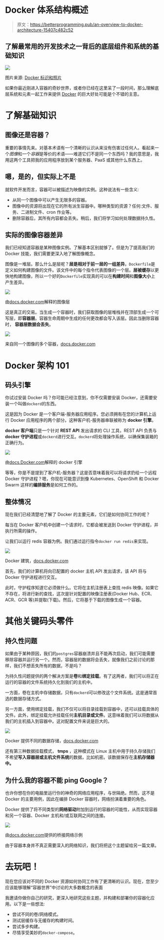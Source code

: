 # Docker 体系结构概述

> 原文：<https://betterprogramming.pub/an-overview-to-docker-architecture-15407c482c52>

## 了解最常用的开发技术之一背后的底层组件和系统的基础知识

![](img/ebe2ba62bf9ce110c73f0b4f2af354aa.png)

图片来源: [Docker 标识和照片](https://www.docker.com/company/newsroom/media-resources)

如果你最近刚进入容器的奇妙世界，或者你已经在这里呆了一段时间，那么理解底层系统和元素一起工作来提供 [Docker](https://www.docker.com/) 的巨大好处可能是个不错的主意。

# 了解基础知识

## 图像还是容器？

重要的事情先来。对基本术语有一个清晰的认识从来没有伤害过任何人。看起来一个*图像*和一个*容器*是等价的术语——难道它们不是同一个东西吗？我的意思是，我用这两个工具把我的应用程序放到某个服务器、PaaS 或其他什么东西上。

## 嗯，是的，但实际上不是

就软件开发而言，容器可以被描述为映像的实例。这种说法有一些含义:

*   从同一个图像中可以产生无限多的容器。
*   图像中的资源将出现在它的所有派生容器中。哪种类型的资源？任何:文件、服务、二进制文件、cron 作业等。
*   删除容器后，其所有内容都会丢失。稍后，我们将学习如何处理数据持久性。

## 实际的图像容器差异

我们已经知道容器是某种图像实例。了解基本区别就够了。但是为了提高我们的 Docker 技能，我们需要更深入地了解图像概念。

图像是一堆层。那么什么是层呢？**层是相对于前一层的一组差异**。`Dockerfile`是定义如何构建图像的文件。该文件中的每个指令代表图像的一个层。**层被缓存**以更快地构建图像，所以一个好的`Dockerfile`实现真的可以在**构建时间**和**图像大小**上产生差异。

![](img/140ae49087e2807e2cef9090322f2ede.png)

由[docs.docker.com](https://docs.docker.com/v17.09/engine/userguide/storagedriver/imagesandcontainers/#images-and-layers)解释的图像层

这是真正的交易。当生成一个容器时，我们获取图像的层堆栈并在顶部生成一个可写层，即**容器层**。容器生命周期中生成的任何更改都会写入该层。因此当删除容器时， **容器层数据会丢失**。

![](img/40a44476412797b21adf288ea8d193e8.png)

来自同一个图像的多个容器，[docs.docker.com](https://docs.docker.com/v17.09/engine/userguide/storagedriver/imagesandcontainers/#images-and-layers)

# Docker 架构 101

## 码头引擎

你试过安装 Docker 吗？你可能已经注意到，你不仅需要安装 Docker，还需要安装一个叫做`dockerd`的东西。

这是因为 Docker 是一个客户端-服务器应用程序。您必须拥有在您的计算机上运行 Docker 应用程序的两个部分。这种客户机-服务器串联被称为 **docker 引擎**。

**docker 客户端**只是一个针对 **REST API** 发出请求的 CLI 工具，REST API 负责与 **docker 守护进程**或`dockerd`进行交互。`dockerd`将处理操作系统，以确保集装箱的正确行为。

![](img/dfe007a91ccc719a9aec82bdf6494aff.png)

由[docs.Docker.com](https://docs.docker.com/engine/docker-overview/#docker-engine)解释的 docker 引擎

等等，你是不是提到了客户机-服务器？这是否意味着我可以将请求扔给一个远程 Docker 守护进程？嗯，你现在可能意识到像 Kubernetes、OpenShift 和 Docker Swarm 这样的**编排服务**是如何工作的。

## 整体情况

现在我们已经清楚地了解了 Docker 的主要元素，它们是如何协同工作的呢？

每当在 Docker 客户机中创建一个请求时，它都会被发送到 Docker 守护进程，并执行所需的操作。

让我们以运行 redis 容器为例。我们通过运行指令`docker run redis`来实现。

![](img/df02f312ae0cdb73b33e5807c055b4d1.png)

Docker 建筑，[docs.docker.com](https://docs.docker.com/engine/docker-overview/#docker-architecture)

首先，我们的计算机将向已配置的 docker 主机 API 发出请求，该 API 将与 Docker 守护进程进行交互。

此时，守护程序知道它必须做什么。它将在主机注册表上查找 redis 映像。如果它不存在，将进行新的查找，这次是针对配置的映像注册表(Docker Hub、ECR、ACR、GCR 等)并提取(下载)。然后，它将基于下载的图像生成一个容器。

# 其他关键码头零件

## 持久性问题

如果由于某种原因，我们的`postgres`容器崩溃并且不能再次启动，我们可能需要移除容器并运行另一个。然而，容器层的数据将会丢失，就像我们之前讨论的那样，我们不想丢失所有的数据，不是吗？

为持久性问题提供的两个解决方案是**卷**和**绑定挂载**。有了这两者，我们可以将正在运行的容器的文件系统持久化到我们的主机中。

一方面，卷在主机中存储数据，只有`dockerd`可以修改这个文件系统。这是通常首选的数据存储方式。

另一方面，使用绑定挂载，我们不仅可以将目录挂载到容器中，还可以挂载具体的文件。此外，绑定挂载允许挂载任何**主机目录或文件**。这意味着我们可以将数据从我们的主机插入到容器中。这对配置文件来说是巨大的。

![](img/05302f3989c526c6ff8da9fec5d8aa74.png)

Docker 提供不同的数据存储，[docs.docker.com](https://docs.docker.com/storage/#choose-the-right-type-of-mount)

还有第三种数据挂载模式， **tmps** ，这种模式在 Linux 主机中用于持久存储我们不希望**写入容器层或主机文件系统**的数据，比如机密。该数据保存在**主机存储器中。**

## 为什么我的容器不能 ping Google？

也许你想在你的电脑里运行你的神奇的网络应用程序，与世隔绝。然而，这不是 Docker 的主要用例，因此在编排 Docker 容器时，网络扮演着重要的角色。

Docker 提供了将不同类型的**网络驱动**附加到运行的容器的可能性，从而实现容器和另一个容器、Docker 主机和/或互联网之间的连接。

![](img/c1d4f8fddf303a77dce5b2726405d2d9.png)

由[docs.docker.com](https://docs.docker.com/v17.09/engine/userguide/networking/#user-defined-networks)提供的桥接网络示例

由于容器本身并不真正需要深入的网络知识，我们将把这个主题留给另一篇文章。

# 去玩吧！

现在您应该对不同的 Docker 资源如何协同工作有了更清晰的认识。现在，您至少应该能够理解“容器世界”中讨论的大多数概念的表面

我邀请你做你自己的研究，更深入地研究这些主题，并构建和部署你的容器化应用。以下是一些想法:

*   尝试不同的卷/网络模式。
*   测试层缓存与无缓存的构建时间。
*   尝试多步构建。
*   尽情享受美妙的`docker-compose`。
